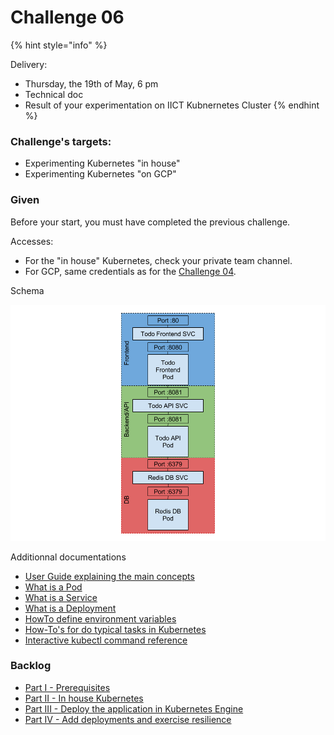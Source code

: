 # Challenge 06



{% hint style="info" %}


Delivery:

* Thursday, the 19th of May, 6 pm
* Technical doc
* Result of your experimentation on IICT Kubnernetes Cluster
{% endhint %}

### Challenge's targets:

* Experimenting Kubernetes "in house"
* Experimenting Kubernetes "on GCP"

### Given

Before your start, you must have completed the previous challenge.

Accesses:

* For the "in house" Kubernetes, check your private team channel.
* For GCP, same credentials as for the [Challenge 04](../challenge-04/c4-tutorial/#get-gcp-coupon).

Schema

![](../../../../.gitbook/assets/todoapp.png)



Additionnal documentations

* [User Guide explaining the main concepts](https://kubernetes.io/docs/user-guide/)
* [What is a Pod](https://kubernetes.io/docs/concepts/workloads/pods/pod/)
* [What is a Service](https://kubernetes.io/docs/concepts/services-networking/service/)
* [What is a Deployment](https://kubernetes.io/docs/concepts/workloads/controllers/deployment/)
* [HowTo define environment variables](https://kubernetes.io/docs/tasks/configure-pod-container/define-environment-variable-container/)
* [How-To's for do typical tasks in Kubernetes](https://kubernetes.io/docs/tasks/)
* [Interactive kubectl command reference](https://kubernetes.io/docs/reference/generated/kubectl/kubectl-commands)

### Backlog

* [Part I - Prerequisites](c6-part-i-prerequisites.md)
* [Part II - In house Kubernetes](c6-part-ii-in-house-kubernetes.md)
* [Part III - Deploy the application in Kubernetes Engine](c6-part-iii-deploy-the-application-in-kubernetes-engine.md)
* [Part IV - Add deployments and exercise resilience](c6-part-iv-add-deployments-and-exercise-resilience.md)
